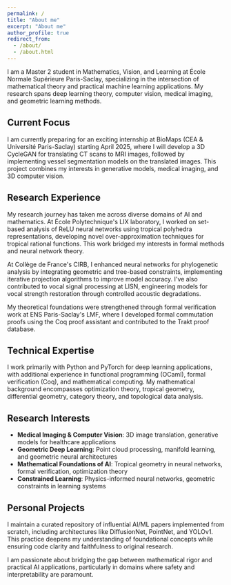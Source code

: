 ```yaml
---
permalink: /
title: "About me"
excerpt: "About me"
author_profile: true
redirect_from: 
  - /about/
  - /about.html
---
```


I am a Master 2 student in Mathematics, Vision, and Learning at École Normale Supérieure Paris-Saclay, specializing in the intersection of mathematical theory and practical machine learning applications. My research spans deep learning theory, computer vision, medical imaging, and geometric learning methods.

## Current Focus

I am currently preparing for an exciting internship at BioMaps (CEA & Université Paris-Saclay) starting April 2025, where I will develop a 3D CycleGAN for translating CT scans to MRI images, followed by implementing vessel segmentation models on the translated images. This project combines my interests in generative models, medical imaging, and 3D computer vision.

## Research Experience

My research journey has taken me across diverse domains of AI and mathematics. At École Polytechnique's LIX laboratory, I worked on set-based analysis of ReLU neural networks using tropical polyhedra representations, developing novel over-approximation techniques for tropical rational functions. This work bridged my interests in formal methods and neural network theory.

At Collège de France's CIRB, I enhanced neural networks for phylogenetic analysis by integrating geometric and tree-based constraints, implementing iterative projection algorithms to improve model accuracy. I've also contributed to vocal signal processing at LISN, engineering models for vocal strength restoration through controlled acoustic degradations.

My theoretical foundations were strengthened through formal verification work at ENS Paris-Saclay's LMF, where I developed formal commutation proofs using the Coq proof assistant and contributed to the Trakt proof database.

## Technical Expertise

I work primarily with Python and PyTorch for deep learning applications, with additional experience in functional programming (OCaml), formal verification (Coq), and mathematical computing. My mathematical background encompasses optimization theory, tropical geometry, differential geometry, category theory, and topological data analysis.

## Research Interests

- **Medical Imaging & Computer Vision**: 3D image translation, generative models for healthcare applications
- **Geometric Deep Learning**: Point cloud processing, manifold learning, and geometric neural architectures  
- **Mathematical Foundations of AI**: Tropical geometry in neural networks, formal verification, optimization theory
- **Constrained Learning**: Physics-informed neural networks, geometric constraints in learning systems

## Personal Projects

I maintain a curated repository of influential AI/ML papers implemented from scratch, including architectures like DiffusionNet, PointNet, and YOLOv1. This practice deepens my understanding of foundational concepts while ensuring code clarity and faithfulness to original research.

I am passionate about bridging the gap between mathematical rigor and practical AI applications, particularly in domains where safety and interpretability are paramount.